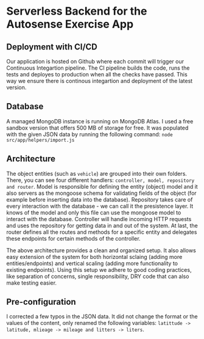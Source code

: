 # Serverless Backend for the Autosense Exercise App

## Deployment with CI/CD

Our application is hosted on Github where each commit will trigger our Continuous Integartion pipeline. The CI pipeline builds the code, runs the tests and deployes to production when all the checks have passed. This way we ensure there is continous integartion and deployment of the latest version.

## Database

A managed MongoDB instance is running on MongoDB Atlas. I used a free sandbox version that offers 500 MB of storage for free. It was populated with the given JSON data by running the following command: `node src/app/helpers/import.js`

## Architecture

The object entities (such as `vehicle`) are grouped into their own folders. There, you can see four different handlers: `controller, model, repository and router`. Model is responsible for defining the entity (object) model and it also servers as the mongoose schema for validating fields of the object (for example before inserting data into the database). Repository takes care of every interaction with the database - we can call it the presistence layer. It knows of the model and only this file can use the mongoose model to interact with the database.  Controller will handle incoming HTTP requests and uses the repository for getting data in and out of the system. At last, the router defines all the routes and methods for a specific entity and delegates these endpoints for certain methods of the controller.

The above architecture provides a clean and organized setup. It also allows easy extension of the system for both horizontal sclaing (adding more entities/endpoints) and vertical scaling (adding more functionality to existing endpoints). Using this setup we adhere to good coding practices, like separation of concerns, single responsibility, DRY code that can also make testing easier.

## Pre-configuration

I corrected a few typos in the JSON data. It did not change the format or the values of the content, only renamed the following variables: `latittude -> latitude, mlieage -> mileage and litters -> liters`.

